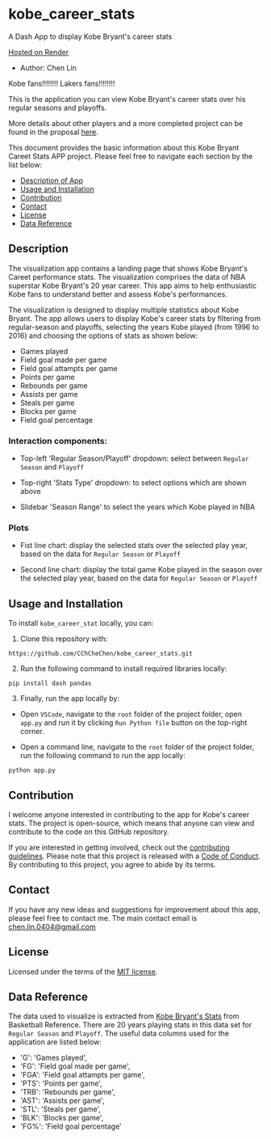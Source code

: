 # kobe_career_stats
A Dash App to display Kobe Bryant's career stats

[Hosted on Render](https://kobe-career-stats.onrender.com/)

- Author: Chen Lin

Kobe fans!!!!!!!! Lakers fans!!!!!!!! 

This is the application you can view Kobe Bryant's career stats over his regular seasons and playoffs.

More details about other players and a more completed project can be found in the proposal [here](https://github.com/UBC-MDS/nba_player_stat/blob/main/PROPOSAL.md).

This document provides the basic information about this Kobe Bryant Careet Stats APP project. Please feel free to navigate each section by the list below: 

* [Description of App](#description)
* [Usage and Installation](#usage-and-installation)
* [Contribution](#Contribution)
* [Contact](#contact)
* [License](#license)
* [Data Reference](#data-reference)

## Description

The visualization app contains a landing page that shows Kobe Bryant's Careet performance stats. The visualization comprises the data of NBA superstar Kobe Bryant's 20 year career. This app aims to help enthusiastic Kobe fans to understand better and assess Kobe's performances.

The visualization is designed to display multiple statistics about Kobe Bryant. The app allows users to display Kobe's career stats by filtering from regular-season and playoffs, selecting the years Kobe played (from 1996 to 2016) and choosing the options of stats as shown below:

- Games played
- Field goal made per game
- Field goal attampts per game
- Points per game
- Rebounds per game
- Assists per game
- Steals per game
- Blocks per game
- Field goal percentage

### Interaction components:

- Top-left 'Regular Season/Playoff' dropdown: select between `Regular Season` and `Playoff`

- Top-right 'Stats Type' dropdown: to select options which are shown above

- Slidebar 'Season Range' to select the years which Kobe played in NBA

### Plots

- Fist line chart: display the selected stats over the selected play year, based on the data for `Regular Season` or `Playoff` 

- Second line chart: display the total game Kobe played in the season over the selected play year, based on the data for `Regular Season` or `Playoff` 

## Usage and Installation

To install `kobe_career_stat` locally, you can:

1. Clone this repository with:

```
https://github.com/CChCheChen/kobe_career_stats.git
```

2. Run the following command to install required libraries locally:

```{r}
pip install dash pandas
```

3. Finally, run the app locally by: 

- Open `VSCode`, navigate to the `root` folder of the project folder, open `app.py` and run it by clicking `Run Python file` button on the top-right corner.

- Open a command line, navigate to the `root` folder of the project folder, run the following command to run the app locally:

```
python app.py
```

## Contribution

I welcome anyone interested in contributing to the app for Kobe's career stats. The project is open-source, which means that anyone can view and contribute to the code on this GitHub repository.

If you are interested in getting involved, check out the [contributing guidelines](CONTRIBUTING.md). Please note that this project is released with a [Code of Conduct](CODE_OF_CONDUCT.md). By contributing to this project, you agree to abide by its terms.

## Contact

If you have any new ideas and suggestions for improvement about this app, please feel free to contact me. The main contact email is chen.lin.0404@gmail.com

## License

Licensed under the terms of the [MIT license](LICENSE).

## Data Reference

The data used to visualize is extracted from [Kobe Bryant's Stats](https://www.basketball-reference.com/players/b/bryanko01.html) from Basketball Reference. There are 20 years playing stats in this data set for `Regular Season` and `Playoff`. The useful data columns used for the application are listed below:

- 'G': 'Games played',
- 'FG': 'Field goal made per game',
- 'FGA': 'Field goal attampts per game',
- 'PTS': 'Points per game',
- 'TRB': 'Rebounds per game',
- 'AST': 'Assists per game',
- 'STL': 'Steals per game',
- 'BLK': 'Blocks per game',
- 'FG%': 'Field goal percentage'
